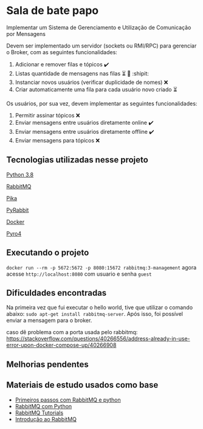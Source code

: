 # Sala de bate papo

Implementar um Sistema de Gerenciamento e Utilização de Comunicação
por Mensagens

Devem ser implementado um servidor (sockets ou RMI/RPC) para gerenciar o
Broker, com as seguintes funcionalidades:

1. Adicionar e remover filas e tópicos :heavy_check_mark:
2. Listas quantidade de mensagens nas filas :hourglass_flowing_sand: :bug: :shipit:	
3. Instanciar novos usuários (verificar duplicidade de nomes) :x:
4. Criar automaticamente uma fila para cada usuário novo criado :hourglass_flowing_sand:

Os usuários, por sua vez, devem implementar as seguintes funcionalidades:

1. Permitir assinar tópicos :x:	
2. Enviar mensagens entre usuários diretamente online :heavy_check_mark:	
3. Enviar mensagens entre usuários diretamente offline :heavy_check_mark:
4. Enviar mensagens para tópicos :x:


## Tecnologias utilizadas nesse projeto

[Python 3.8](https://www.python.org/downloads/)

[RabbitMQ](https://www.rabbitmq.com/)

[Pika](https://pika.readthedocs.io/en/stable/)

[PyRabbit](https://github.com/bkjones/pyrabbit)

[Docker](https://www.docker.com/)

[Pyro4](https://github.com/irmen/Pyro4)


## Executando o projeto

` docker run --rm -p 5672:5672 -p 8080:15672 rabbitmq:3-management `
agora acesse ` http://localhost:8080 ` com usuario e senha `guest`

## Dificuldades encontradas

Na primeira vez que fui executar o hello world, tive que utilizar o comando abaixo:
` sudo apt-get install rabbitmq-server `. Após isso, foi possível enviar a mensagem para o broker.

caso dê problema com a porta usada pelo rabbitmq: https://stackoverflow.com/questions/40266556/address-already-in-use-error-upon-docker-compose-up/40266908

## Melhorias pendentes


## Materiais de estudo usados como base

- [Primeiros passos com RabbitMQ e python](https://blog.ateliedocodigo.com.br/primeiros-passos-com-rabbitmq-e-python-938fb0957019)
- [RabbitMQ com Python](https://gist.github.com/renatoapcosta/2a4b6c7a5933edf09e9226e11f1ca989)
- [RabbitMQ Tutorials](https://www.rabbitmq.com/getstarted.html)
- [Introdução ao RabbitMQ](https://www.youtube.com/watch?v=1WgrnSDDtVE&feature=emb_logo)


